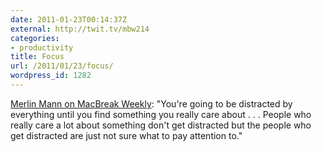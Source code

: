 ```yaml
---
date: 2011-01-23T00:14:37Z
external: http://twit.tv/mbw214
categories:
- productivity
title: Focus
url: /2011/01/23/focus/
wordpress_id: 1282
---
```


<a href="http://twit.tv/mbw214">Merlin Mann on MacBreak Weekly</a>: "You're going to be distracted by everything until you find something you really care about . . . People who really care a lot about something don't get distracted but the people who get distracted are just not sure what to pay attention to."
